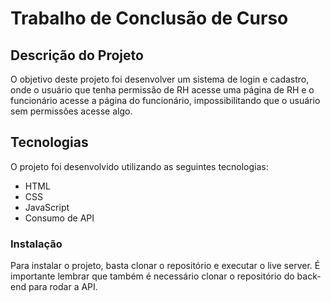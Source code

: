 # Trabalho de Conclusão de Curso

## Descrição do Projeto

O objetivo deste projeto foi desenvolver um sistema de login e cadastro, onde o usuário que tenha permissão de RH acesse uma página de RH e o funcionário acesse a página do funcionário, impossibilitando que o usuário sem permissões acesse algo.

## Tecnologias

O projeto foi desenvolvido utilizando as seguintes tecnologias:

- HTML
- CSS
- JavaScript
- Consumo de API

### Instalação

Para instalar o projeto, basta clonar o repositório e executar o live server. É importante lembrar que também é necessário clonar o repositório do back-end para rodar a API.

